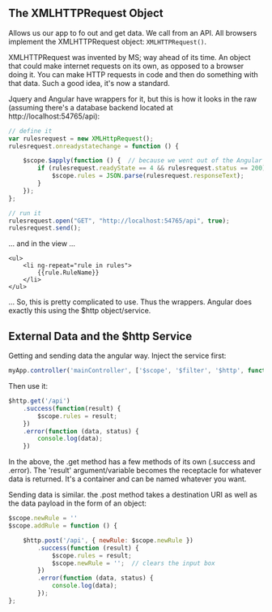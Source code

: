 ## The XMLHTTPRequest Object

Allows us our app to fo out and get data.  We call from an API.  All browsers implement the XMLHTTPRequest object: `XMLHTTPRequest()`.

XMLHTTPRequest was invented by MS; way ahead of its time.  An object that could make internet requests on its own, as opposed to a browser doing it.  You can make HTTP requests in code and then do something with that data.  Such a good idea, it's now a standard.

Jquery and Angular have wrappers for it, but this is how it looks in the raw (assuming there's a database backend located at http://localhost:54765/api):

```javascript
// define it
var rulesrequest = new XMLHttpRequest();
rulesrequest.onreadystatechange = function () {

    $scope.$apply(function () {  // because we went out of the Angular scope
        if (rulesrequest.readyState == 4 && rulesrequest.status == 200) {
            $scope.rules = JSON.parse(rulesrequest.responseText);
        }
    });
};

// run it
rulesrequest.open("GET", "http://localhost:54765/api", true);
rulesrequest.send();
```

... and in the view ...
 
```
<ul>
    <li ng-repeat="rule in rules">
        {{rule.RuleName}}
    </li>
</ul>
```

... So, this is pretty complicated to use.  Thus the wrappers.  Angular does exactly this using the $http object/service.

## External Data and the $http Service

Getting and sending data the angular way.  Inject the service first:

```javascript
myApp.controller('mainController', ['$scope', '$filter', '$http', function($scope, $filter, $http) {...};
```

Then use it:

```javascript
$http.get('/api')
    .success(function(result) {
        $scope.rules = result;
    })
    .error(function (data, status) {
        console.log(data);
    })
```

In the above, the .get method has a few methods of its own (.success and .error).  The 'result' argument/variable becomes the receptacle for whatever data is returned.  It's a container and can be named whatever you want.

Sending data is similar.  the .post method takes a destination URI as well as the data payload in the form of an object:

```javascript
$scope.newRule = ''
$scope.addRule = function () {

    $http.post('/api', { newRule: $scope.newRule })
        .success(function (result) {
            $scope.rules = result;
            $scope.newRule = '';  // clears the input box
        })
        .error(function (data, status) {
            console.log(data);
        });
};
```
